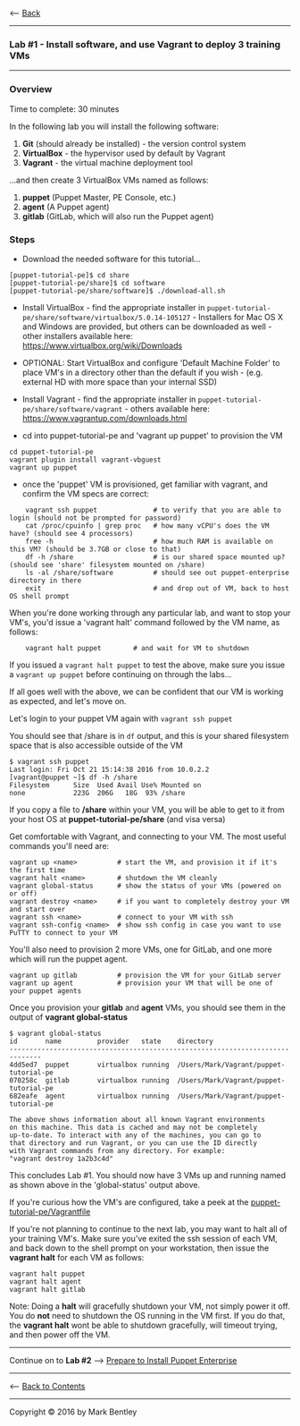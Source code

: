 <-- [Back](/README.md#labs)

---

### **Lab #1** - Install software, and use Vagrant to deploy 3 training VMs

---

### Overview

Time to complete:  30 minutes

In the following lab you will install the following software:

1. **Git** (should already be installed) - the version control system
2. **VirtualBox** - the hypervisor used by default by Vagrant
3. **Vagrant** - the virtual machine deployment tool

...and then create 3 VirtualBox VMs named as follows:

1. **puppet**   (Puppet Master, PE Console, etc.)
3. **agent**    (A Puppet agent)
2. **gitlab**   (GitLab, which will also run the Puppet agent)

### Steps

* Download the needed software for this tutorial...

```
[puppet-tutorial-pe]$ cd share
[puppet-tutorial-pe/share]$ cd software
[puppet-tutorial-pe/share/software]$ ./download-all.sh
```

* Install VirtualBox
      - find the appropriate installer in `puppet-tutorial-pe/share/software/virtualbox/5.0.14-105127`
      - Installers for Mac OS X and Windows are provided, but others can be downloaded as well
      - other installers available here: <https://www.virtualbox.org/wiki/Downloads>

* OPTIONAL: Start VirtualBox and configure 'Default Machine Folder' to place VM's in a directory other than the default if you wish
      - (e.g. external HD with more space than your internal SSD)

* Install Vagrant
      - find the appropriate installer in `puppet-tutorial-pe/share/software/vagrant`
      - others available here: <https://www.vagrantup.com/downloads.html>

* cd into puppet-tutorial-pe and 'vagrant up puppet' to provision the VM

```
cd puppet-tutorial-pe
vagrant plugin install vagrant-vbguest
vagrant up puppet
```

* once the 'puppet' VM is provisioned, get familiar with vagrant, and confirm the VM specs are correct:

```
    vagrant ssh puppet              # to verify that you are able to login (should not be prompted for password)
    cat /proc/cpuinfo | grep proc   # how many vCPU's does the VM have? (should see 4 processors)
    free -h                         # how much RAM is available on this VM? (should be 3.7GB or close to that)
    df -h /share                    # is our shared space mounted up? (should see 'share' filesystem mounted on /share)
    ls -al /share/software          # should see out puppet-enterprise directory in there
    exit                            # and drop out of VM, back to host OS shell prompt
```

When you're done working through any particular lab, and want to stop your
VM's, you'd issue a 'vagrant halt' command followed by the VM name, as follows:

```
    vagrant halt puppet        # and wait for VM to shutdown
```
If you issued a `vagrant halt puppet` to test the above, make sure you issue a `vagrant up puppet` before continuing on through the labs...

If all goes well with the above, we can be confident that our VM is working as expected, and let's move on.

Let's login to your puppet VM again with `vagrant ssh puppet`

You should see that /share is in `df` output, and this is your shared filesystem space that is also accessible outside of the VM

```
$ vagrant ssh puppet
Last login: Fri Oct 21 15:14:38 2016 from 10.0.2.2
[vagrant@puppet ~]$ df -h /share
Filesystem      Size  Used Avail Use% Mounted on
none            223G  206G   18G  93% /share
```

If you copy a file to **/share** within your VM, you will be able to get to it from your host OS at **puppet-tutorial-pe/share**
(and visa versa)


Get comfortable with Vagrant, and connecting to your VM.  The most useful commands you'll need are:

```
vagrant up <name>          # start the VM, and provision it if it's the first time
vagrant halt <name>        # shutdown the VM cleanly
vagrant global-status      # show the status of your VMs (powered on or off)
vagrant destroy <name>     # if you want to completely destroy your VM and start over
vagrant ssh <name>         # connect to your VM with ssh
vagrant ssh-config <name>  # show ssh config in case you want to use PuTTY to connect to your VM
```

You'll also need to provision 2 more VMs, one for GitLab, and one more which will run the
puppet agent.

```
vagrant up gitlab          # provision the VM for your GitLab server
vagrant up agent           # provision your VM that will be one of your puppet agents
```

Once you provision your **gitlab** and **agent** VMs, you should see them in the output of **vagrant global-status**

```
$ vagrant global-status
id       name         provider   state    directory
------------------------------------------------------------------------------
4dd5ed7  puppet       virtualbox running  /Users/Mark/Vagrant/puppet-tutorial-pe
070258c  gitlab       virtualbox running  /Users/Mark/Vagrant/puppet-tutorial-pe
682eafe  agent        virtualbox running  /Users/Mark/Vagrant/puppet-tutorial-pe

The above shows information about all known Vagrant environments
on this machine. This data is cached and may not be completely
up-to-date. To interact with any of the machines, you can go to
that directory and run Vagrant, or you can use the ID directly
with Vagrant commands from any directory. For example:
"vagrant destroy 1a2b3c4d"
```

This concludes Lab #1.  You should now have 3 VMs up and running named as shown above in the 'global-status' output above.

If you're curious how the VM's are configured, take a peek at the
[puppet-tutorial-pe/Vagrantfile](/Vagrantfile)

If you're not planning to continue to the next lab, you may want to halt all
of your training VM's.  Make sure you've exited the ssh session of each VM,
and back down to the shell prompt on your workstation, then issue the **vagrant halt**
for each VM as follows:

```
vagrant halt puppet
vagrant halt agent
vagrant halt gitlab
```

Note:  Doing a **halt** will gracefully shutdown your VM, not simply power
it off.  You do **not** need to shutdown the OS running in the VM first.  If you
do that, the **vagrant halt** wont be able to shutdown gracefully, will
timeout trying, and then power off the VM.

---

Continue on to **Lab #2** --> [Prepare to Install Puppet Enterprise](02-Prep-to-Install-Puppet-Master.md#lab-2)

---

<-- [Back to Contents](/README.md)

---

Copyright © 2016 by Mark Bentley

